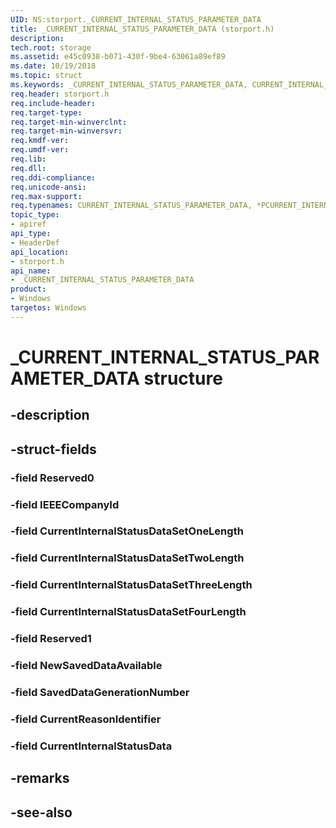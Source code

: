 ```yaml
---
UID: NS:storport._CURRENT_INTERNAL_STATUS_PARAMETER_DATA
title: _CURRENT_INTERNAL_STATUS_PARAMETER_DATA (storport.h)
description: 
tech.root: storage
ms.assetid: e45c0938-b071-430f-9be4-63061a89ef89
ms.date: 10/19/2018
ms.topic: struct
ms.keywords: _CURRENT_INTERNAL_STATUS_PARAMETER_DATA, CURRENT_INTERNAL_STATUS_PARAMETER_DATA, *PCURRENT_INTERNAL_STATUS_PARAMETER_DATA, 
req.header: storport.h
req.include-header:
req.target-type:
req.target-min-winverclnt:
req.target-min-winversvr:
req.kmdf-ver:
req.umdf-ver:
req.lib:
req.dll:
req.ddi-compliance:
req.unicode-ansi:
req.max-support:
req.typenames: CURRENT_INTERNAL_STATUS_PARAMETER_DATA, *PCURRENT_INTERNAL_STATUS_PARAMETER_DATA
topic_type: 
- apiref
api_type: 
- HeaderDef
api_location: 
- storport.h
api_name: 
- _CURRENT_INTERNAL_STATUS_PARAMETER_DATA
product:
- Windows
targetos: Windows
---
```


# _CURRENT_INTERNAL_STATUS_PARAMETER_DATA structure

## -description


## -struct-fields

### -field Reserved0
 
### -field IEEECompanyId
 
### -field CurrentInternalStatusDataSetOneLength
 
### -field CurrentInternalStatusDataSetTwoLength
 
### -field CurrentInternalStatusDataSetThreeLength
 
### -field CurrentInternalStatusDataSetFourLength
 
### -field Reserved1
 
### -field NewSavedDataAvailable
 
### -field SavedDataGenerationNumber
 
### -field CurrentReasonIdentifier
 
### -field CurrentInternalStatusData
 

## -remarks

## -see-also
